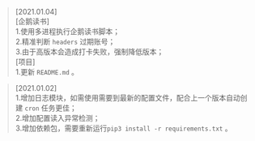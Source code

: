 >[2021.01.04]  
[企鹅读书]  
1.使用多进程执行企鹅读书脚本；  
2.精准判断 `headers` 过期账号；  
3.由于高版本会造成打卡失败，强制降低版本；   
[项目]   
1.更新 `README.md` 。  

>[2021.01.02]  
1.增加日志模块，如需使用需要到最新的配置文件，配合上一个版本自动创建 `cron` 任务更佳；  
2.增加配置读入异常检测；  
3.增加依赖包，需要重新运行`pip3 install -r requirements.txt` 。  